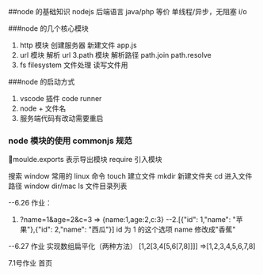 ﻿##node 的基础知识
nodejs 后端语言 java/php 等价 单线程/异步，无阻塞 i/o

###node 的几个核心模块

1. http 模块 创建服务器
   新建文件 app.js
2. url 模块 解析 url
   3.path 模块 解析路径 path.join
   path.resolve
3. fs filesystem 文件处理 读写文件用

###node 的启动方式

1. vscode 插件 code runner
2. node + 文件名
3. 服务端代码有改动需要重启

### node 模块的使用 commonjs 规范

moulde.exports 表示导出模块
require 引入模块

搜索 window 常用的 linux 命令
touch 建立文件
mkdir 新建文件夹
cd 进入文件路径
window dir/mac ls 文件目录列表

--6.26 作业：

1. ?name=1&age=2&c=3 => {name:1,age:2,c:3}
   --2.[{"id": 1,"name": "苹果"},{"id": 2,"name": "西瓜"}]
   id 为 1 的这个选项 name 修改成"香蕉"

--6.27 作业
实现数组扁平化（两种方法）
[1,2[3,4[5,6[7,8]]]] =>[1,2,3,4,5,6,7,8]

7.1号作业
首页